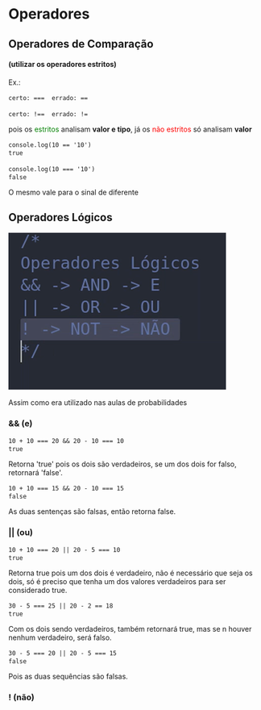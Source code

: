 # Operadores 

## Operadores de Comparação

#### (utilizar os operadores estritos)

Ex.:
    
    certo: ===  errado: == 

    certo: !==  errado: !=

pois os <span style='color:green;'>estritos</span> analisam <strong>valor e tipo</strong>, já os <span style='color:red;'>não estritos</span> só analisam <strong>valor</strong>

    console.log(10 == '10')   
    true

    console.log(10 === '10')
    false

O mesmo vale para o sinal de diferente

## Operadores Lógicos 

![alt text](image.png)

Assim como era utilizado nas aulas de probabilidades

### && (e)

    10 + 10 === 20 && 20 - 10 === 10
    true 

Retorna 'true' pois os dois são verdadeiros, se um dos dois for falso, retornará 'false'.

    10 + 10 === 15 && 20 - 10 === 15
    false

As duas sentenças são falsas, então retorna false.

### || (ou)

    10 + 10 === 20 || 20 - 5 === 10
    true 

Retorna true pois um dos dois é verdadeiro, não é necessário que seja os dois, só é preciso que tenha um dos valores verdadeiros para ser considerado true.

    30 - 5 === 25 || 20 - 2 == 18
    true

Com os dois sendo verdadeiros, também retornará true, mas se n houver nenhum verdadeiro, será falso.

    30 - 5 === 20 || 20 - 5 === 15
    false

Pois as duas sequências são falsas.

### ! (não)
